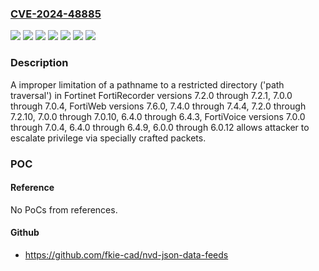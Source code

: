 ### [CVE-2024-48885](https://cve.mitre.org/cgi-bin/cvename.cgi?name=CVE-2024-48885)
![](https://img.shields.io/static/v1?label=Product&message=FortiRecorder&color=blue)
![](https://img.shields.io/static/v1?label=Product&message=FortiVoice&color=blue)
![](https://img.shields.io/static/v1?label=Product&message=FortiWeb&color=blue)
![](https://img.shields.io/static/v1?label=Version&message=%3D%207.6.0%20&color=brighgreen)
![](https://img.shields.io/static/v1?label=Version&message=7.0.0%3C%3D%207.0.4%20&color=brighgreen)
![](https://img.shields.io/static/v1?label=Version&message=7.2.0%3C%3D%207.2.1%20&color=brighgreen)
![](https://img.shields.io/static/v1?label=Vulnerability&message=Escalation%20of%20privilege&color=brighgreen)

### Description

A improper limitation of a pathname to a restricted directory ('path traversal') in Fortinet FortiRecorder versions 7.2.0 through 7.2.1, 7.0.0 through 7.0.4, FortiWeb versions 7.6.0, 7.4.0 through 7.4.4, 7.2.0 through 7.2.10, 7.0.0 through 7.0.10, 6.4.0 through 6.4.3, FortiVoice versions 7.0.0 through 7.0.4, 6.4.0 through 6.4.9, 6.0.0 through 6.0.12 allows attacker to escalate privilege via specially crafted packets.

### POC

#### Reference
No PoCs from references.

#### Github
- https://github.com/fkie-cad/nvd-json-data-feeds

